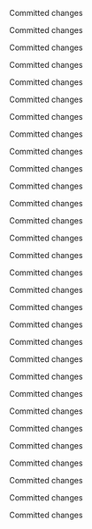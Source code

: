 Committed changes

Committed changes

Committed changes

Committed changes

Committed changes

Committed changes

Committed changes

Committed changes

Committed changes

Committed changes

Committed changes

Committed changes

Committed changes

Committed changes

Committed changes

Committed changes

Committed changes

Committed changes

Committed changes

Committed changes

Committed changes

Committed changes

Committed changes

Committed changes

Committed changes

Committed changes

Committed changes

Committed changes

Committed changes

Committed changes

